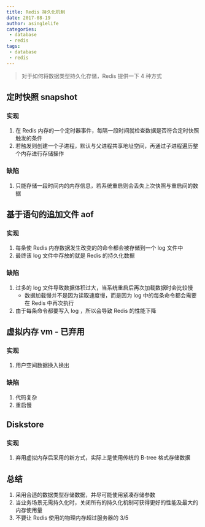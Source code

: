 ```yaml
---
title: Redis 持久化机制
date: 2017-08-19
author: asing1elife
categories:
 - database
 - redis
tags:
 - database
 - redis
---
```

> 对于如何将数据类型持久化存储，Redis 提供一下 4 种方式  

## 定时快照 snapshot
### 实现
1. 在 Redis 内存的一个定时器事件，每隔一段时间就检查数据是否符合定时快照触发的条件
2. 若触发则创建一个子进程，默认与父进程共享地址空间，再通过子进程遍历整个内存进行存储操作

### 缺陷
1. 只能存储一段时间内的内存信息，若系统重启则会丢失上次快照与重启间的数据

## 基于语句的追加文件 aof
### 实现
1. 每条使 Redis 内存数据发生改变的的命令都会被存储到一个 log 文件中
2. 最终该 log 文件中存放的就是 Redis 的持久化数据

### 缺陷
1. 过多的 log 文件导致数据体积过大，当系统重启后再次加载数据时会比较慢
	* 数据加载慢并不是因为读取速度慢，而是因为 log 中的每条命令都会需要在 Redis 中再次执行
2. 由于每条命令都要写入 log ，所以会导致 Redis 的性能下降

## 虚拟内存 vm - **已弃用**
### 实现
1. 用户空间数据换入换出

### 缺陷
1. 代码复杂
2. 重启慢

## Diskstore
### 实现
1. 弃用虚拟内存后采用的新方式，实际上是使用传统的 B-tree 格式存储数据

## 总结
1. 采用合适的数据类型存储数据，并尽可能使用紧凑存储参数
2. 当业务场景无需持久化时，关闭所有的持久化机制可获得更好的性能及最大的内存使用量
3. 不要让 Redis 使用的物理内存超过服务器的 3/5